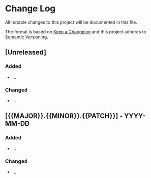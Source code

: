 # Change Log
All notable changes to this project will be documented in this file.

The format is based on [Keep a Changelog](http://keepachangelog.com/) and this project adheres to [Semantic Versioning](http://semver.org/).

## [Unreleased]
### Added
- ...

### Changed
- ...

## [{{MAJOR}}.{{MINOR}}.{{PATCH}}] - YYYY-MM-DD
### Added
- ...

### Changed
- ...

